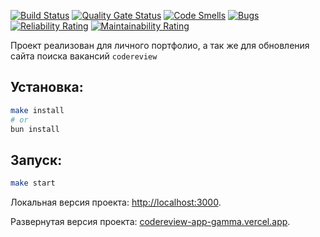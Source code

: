 [![Build Status](https://travis-ci.com/username/projectname.svg?branch=master)](https://travis-ci.com/username/projectname)
[![Quality Gate Status](https://sonarcloud.io/api/project_badges/measure?project=gign5i_codereview_app&metric=alert_status)](https://sonarcloud.io/summary/new_code?id=gign5i_codereview_app)
[![Code Smells](https://sonarcloud.io/api/project_badges/measure?project=gign5i_codereview_app&metric=code_smells)](https://sonarcloud.io/summary/new_code?id=gign5i_codereview_app)
[![Bugs](https://sonarcloud.io/api/project_badges/measure?project=gign5i_codereview_app&metric=bugs)](https://sonarcloud.io/summary/new_code?id=gign5i_codereview_app)
[![Reliability Rating](https://sonarcloud.io/api/project_badges/measure?project=gign5i_codereview_app&metric=reliability_rating)](https://sonarcloud.io/summary/new_code?id=gign5i_codereview_app)
[![Maintainability Rating](https://sonarcloud.io/api/project_badges/measure?project=gign5i_codereview_app&metric=sqale_rating)](https://sonarcloud.io/summary/new_code?id=gign5i_codereview_app)

Проект реализован для личного портфолио, а так же для обновления сайта поиска вакансий `codereview`

## Установка:

```bash
make install
# or
bun install
```
## Запуск:

```bash
make start
```

Локальная версия проекта: [http://localhost:3000](http://localhost:3000).

Развернутая версия проекта: [codereview-app-gamma.vercel.app](codereview-app-gamma.vercel.app).